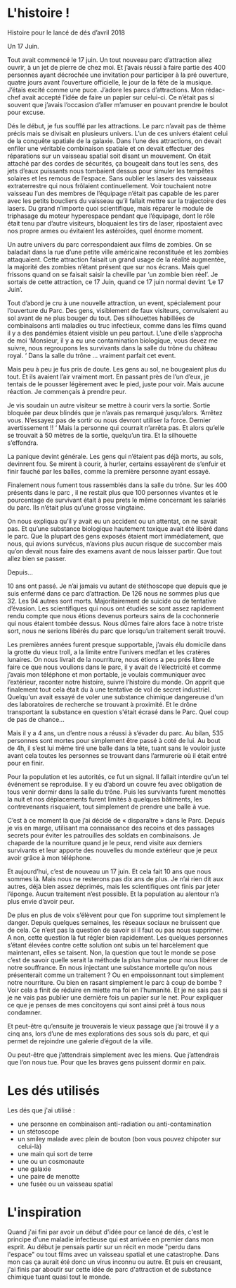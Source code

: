 # L'histoire !
Histoire pour le lancé de dés d’avril 2018

Un 17 Juin.

Tout avait commencé le 17 juin. Un tout nouveau parc d’attraction allez ouvrir, à un jet de pierre de chez moi. Et j’avais réussi à faire partie des 400 personnes ayant décrochée une invitation pour participer à la pré ouverture, quatre jours avant l’ouverture officielle, le jour de la fête de la musique. J’étais excité comme une puce. J’adore les parcs d’attractions. Mon rédac-chef avait accepté l’idée de faire un papier sur celui-ci. Ce n’était pas si souvent que j’avais l’occasion d’aller m’amuser en pouvant prendre le boulot pour excuse.

Dés le début, je fus soufflé par les attractions. Le parc n’avait pas de thème précis mais se divisait en plusieurs univers. L’un de ces univers étaient celui de la conquête spatiale de la galaxie. Dans l’une des attractions, on devait enfiler une véritable combinaison spatiale et on devait effectuer des réparations sur un vaisseau spatial soit disant un mouvement. On était attaché par des cordes de sécurités, ça bougeait dans tout les sens, des jets d’eaux puissants nous tombaient dessus pour simuler les tempêtes solaires et les remous de l’espace. Sans oublier les lasers des vaisseaux extraterrestre qui nous frôlaient continuellement. Voir touchaient notre vaisseau l’un des membres de l’équipage n’était pas capable de les parer avec les petits boucliers du vaisseau qu’il fallait mettre sur la trajectoire des lasers. Du grand n’importe quoi scientifique, mais réparer le module de triphasage du moteur hyperespace pendant que l’équipage, dont le rôle était tenu par d’autre visiteurs, bloquaient les tirs de laser, ripostaient avec nos propre armes ou évitaient les astéroïdes, quel énorme moment.

Un autre univers du parc correspondaient aux films de zombies. On se baladait dans la rue d’une petite ville américaine reconstituée et les zombies attaquaient. Cette attraction faisait un grand usage de la réalité augmentée, la majorité des zombies n’étant présent que sur nos écrans. Mais quel frissons quand on se faisait saisir la cheville par ‘un zombie bien réel’. Je sortais de cette attraction, ce 17 Juin, quand ce 17 juin normal devint ‘Le 17 Juin’.


Tout d’abord je cru à une nouvelle attraction, un event, spécialement pour l’ouverture du Parc. Des gens, visiblement de faux visiteurs, convulsaient au sol avant de ne plus bouger du tout. Des silhouettes habillées de combinaisons anti maladies ou truc infectieux, comme dans les films quand il y a des pandémies étaient visible un peu partout. L’une d’elle s’approcha de moi ‘Monsieur, il y a eu une contamination biologique, vous devez me suivre, nous regroupons les survivants dans la salle du trône du château royal. ‘
Dans la salle du trône … vraiment parfait cet event.

Mais peu à peu je fus pris de doute. Les gens au sol, ne bougeaient plus du tout. Et ils avaient l’air vraiment mort. En passant près de l’un d’eux, je tentais de le pousser légèrement avec le pied, juste pour voir. Mais aucune réaction. Je commençais à prendre peur.

Je vis soudain un autre visiteur se mettre à courir vers la sortie. Sortie bloquée par deux blindés que je n’avais pas remarqué jusqu’alors. ‘Arrêtez vous. N’essayez pas de sortir ou nous devront utiliser la force. Dernier avertissement !! ‘  Mais la personne qui courrait n’arrêta pas. Et alors qu’elle se trouvait à 50 mètres de la sortie, quelqu’un tira. Et la silhouette s’effondra.

La panique devint générale. Les gens qui n’étaient pas déjà morts, au sols, devinrent fou. Se mirent à courir, à hurler, certains essayèrent de s’enfuir et finir fauché par les balles, comme la première personne ayant essayé.

Finalement nous fument tous rassemblés dans la salle du trône. Sur les 400 présents dans le parc , il ne restait plus que 100 personnes vivantes et le pourcentage de survivant était à peu prets le même concernant les salariés du parc. Ils n’était plus qu’une grosse vingtaine.

On nous expliqua qu’il y avait eu un accident ou un attentat, on ne savait pas. Et qu’une substance biologique hautement toxique avait été libéré dans le parc. Que la plupart des gens exposés étaient mort immédiatement, que nous, qui avions survécus, n’avions plus aucun risque de succomber mais qu’on devait nous faire des examens avant de nous laisser partir. Que tout allez bien se passer.

Depuis…

10 ans ont passé. Je n’ai jamais vu autant de stéthoscope que depuis que je suis enfermé dans ce parc d’attraction. De 126 nous ne sommes plus que 32. Les 94 autres sont morts. Majoritairement de suicide ou de tentative d’évasion. Les scientifiques qui nous ont étudiés se sont assez rapidement rendu compte que nous étions devenus porteurs sains de la cochonnerie qui nous étaient tombée dessus. Nous dûmes faire alors face à notre triste sort, nous ne serions libérés du parc que lorsqu’un traitement serait trouvé.

Les premières années furent presque supportable, j’avais élu domicile dans la grotte du vieux troll, a la limite entre l’univers medfan et les cratères lunaires. On nous livrait de la nourriture, nous étions a peu prés libre de faire ce que nous voulions dans le parc, il y avait de l’électricité et comme j’avais mon téléphone et mon portable, je voulais communiquer avec l’extérieur, raconter notre histoire, suivre l’histoire du monde. On apprit que finalement tout cela était du à une tentative de vol de secret industriel. Quelqu'un avait essayé de voler une substance chimique dangereuse d'un des laboratoires de recherche se trouvant à proximité. Et le drône transportant la substance en question s'était écrasé dans le Parc. Quel coup de pas de chance...

Mais il y a 4 ans, un d’entre nous a réussi à s’évader du parc. Au bilan, 535 personnes sont mortes pour simplement être passé à coté de lui. Au bout de 4h, il s’est lui même tiré une balle dans la tête, tuant sans le vouloir juste avant cela toutes les personnes se trouvant dans l’armurerie où il était entré pour en finir.

Pour la population et les autorités, ce fut un signal. Il fallait interdire qu’un tel événement se reproduise. Il y eu d’abord un couvre feu avec obligation de tous venir dormir dans la salle du trône. Puis les survivants furent menottés la nuit et nos déplacements furent limités à quelques bâtiments, les contrevenants risquaient, tout simplement de prendre une balle à vue.

C’est à ce moment là que j’ai décidé de « disparaître » dans le Parc. Depuis je vis en marge, utilisant ma connaissance des recoins et des passages secrets pour éviter les patrouilles des soldats en combinaisons. Je chaparde de la nourriture quand je le peux, rend visite aux derniers survivants et leur apporte des nouvelles du monde extérieur que je peux avoir grâce à mon téléphone.

Et aujourd’hui, c’est de nouveau un 17 juin. Et cela fait 10 ans que nous sommes là. Mais nous ne resterons pas dix ans de plus. Je n’ai rien dit aux autres, déjà bien assez déprimés, mais les scientifiques ont finis par jeter l’éponge. Aucun traitement n’est possible. Et la population au alentour n’a plus envie d’avoir peur.

De plus en plus de voix s’élèvent pour que l’on supprime tout simplement le danger. Depuis quelques semaines, les réseaux sociaux ne bruissent que de cela. Ce n’est pas la question de savoir si il faut ou pas nous supprimer. A non, cette question là fut régler bien rapidement. Les quelques personnes s’étant élevées contre cette solution ont subis un tel harcèlement que maintenant, elles se taisent. Non, la question que tout le monde se pose c’est de savoir quelle serait la méthode la plus humaine pour nous libérer de notre souffrance. En nous injectant une substance mortelle qu’on nous présenterait comme un traitement ?  Ou en empoissonnant tout simplement notre nourriture. Ou bien en rasant simplement le parc à coup de bombe ?
Voir cela a finit de réduire en miette ma foi en l’humanité. Et je ne sais pas si je ne vais pas publier une dernière fois un papier sur le net. Pour expliquer ce que je penses de mes concitoyens qui sont ainsi prêt à tous nous condamner.

Et peut-être qu’ensuite je trouverais le vieux passage que j’ai trouvé il y a cinq ans, lors d’une de mes explorations des sous sols du parc, et qui permet de rejoindre une galerie d’égout de la ville.

Ou peut-être que j’attendrais simplement avec les miens. Que j’attendrais que l‘on nous tue. Pour que les braves gens puissent dormir en paix.


# Les dés utilisés

Les dés que j'ai utilisé :

* une personne en combinaison anti-radiation ou anti-contamination
* un stétoscope
* un smiley malade avec plein de bouton (bon vous pouvez chipoter sur celui-là)
* une main qui sort de terre
* une ou un cosmonaute
* une galaxie
* une paire de menotte
* une fusée ou un vaisseau spatial


# L'inspiration

Quand j'ai fini par avoir un début d'idée pour ce lancé de dés, c'est le principe d'une maladie infectieuse qui est arrivée en premier dans mon esprit. Au début je pensais partir sur un récit en mode "perdu dans l'espace" ou tout films avec un vaisseau spatial et une catastrophe. Dans mon cas ça aurait été donc un virus inconnu ou autre. Et puis en creusant, j'ai finis par aboutir sur cette idée de parc d'attraction et de substance chimique tuant quasi tout le monde.
